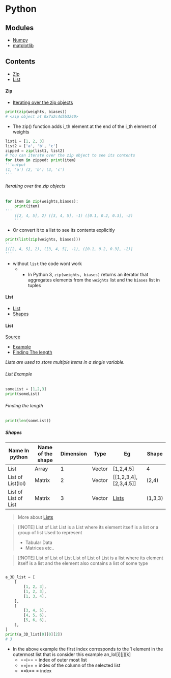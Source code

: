 # Python
## Modules

- [Numpy](Coding/python/numpy.md)
- [matplotlib](./matplotlib.md)
## Contents

- [Zip](#zip)
- [List](#list)
#### Zip

- [Iterating over the zip objects](#iterating%20over%20the%20zip%20objects)

```python
print(zip(weights, biases))
# <zip object at 0x7a2c4d5b3240>
```
- The zip() function adds i_th element at the end of the i_th element of weights
```python
list1 = [1, 2, 3] 
list2 = ['a', 'b', 'c'] 
zipped = zip(list1, list2) 
# You can iterate over the zip object to see its contents 
for item in zipped: print(item)
'''output
(1, 'a') (2, 'b') (3, 'c')
'''
```

###### Iterating over the zip objects


```python
for item in zip(weights,biases):
	print(item)
'''
	([2, 4, 5], 2) ([3, 4, 5], -1) ([0.1, 0.2, 0.3], -2)
	'''
```
- Or convert it to a list to see its contents explicitly
```python
print(list(zip(weights, biases)))
'''
[([2, 4, 5], 2), ([3, 4, 5], -1), ([0.1, 0.2, 0.3], -2)]
'''

```
- without `list` the code wont work
	- - In Python 3, `zip(weights, biases)` returns an iterator that aggregates elements from the `weights` list and the `biases` list in tuples

#### List
- [List](#list)
- [Shapes](#shapes)

#### List
[Source](https://www.w3schools.com/python/python_lists.asp)
- [Example](#list%20example)
- [Finding The length](#finding%20the%20length)

*Lists are used to store multiple items in a single variable.*
###### List Example
```python
someList = [1,2,3]
print(someList)
```
######  Finding the length
```python
print(len(someList))
```
##### Shapes

| Name In python       | Name of the shape | Dimension | Type   | Eg                           | Shape   |
| -------------------- | ----------------- | --------- | ------ | ---------------------------- | ------- |
| List                 | Array             | 1         | Vector | [1,2,4,5]                    | 4       |
| List of List(lol)    | Matrix            | 2         | Vector | \[[1,2,3,4],[2,3,4,5\]]      | (2,4)   |
| List of List of List | Matrix            | 3         | Vector | [Lists](Coding/python/python.md#list) | (1,3,3) |

> More about [Lists](Coding/python/python.md#list)


> [!NOTE] List of List
> List is a List where its element itself is a list or a group of list 
> Used to represent
> - Tabular Data
> - Matrices etc..


> [!NOTE] List of List of List
> List of List of List is a list where its element itself is a list and the element also contains a list of some type



```python

a_3D_list = [
    [
        [1, 2, 3],
        [1, 2, 3],
        [1, 3, 4],
    ],
    [
        [3, 4, 5],
        [4, 5, 6],
        [5, 6, 6],
    ],
]
print(a_3D_list[0][0][2])
# 3
```
- In the above example the first index corresponds to the 1 element in the outermost list that is consider this example an_lol\[i]\[j\]\[k]
	- ==i== = index of outer most list
	- ==j== = index of the column of the selected list
	- ==k== = index
